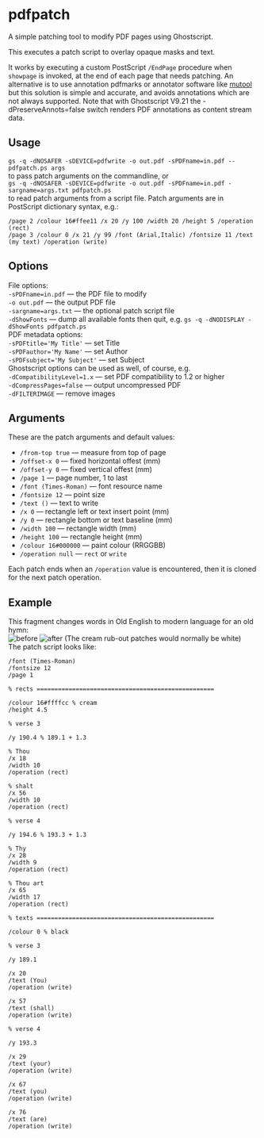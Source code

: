 # pdfpatch

A simple patching tool to modify PDF pages using Ghostscript.

This executes a patch script to overlay opaque masks and text.

It works by executing a custom PostScript `/EndPage` procedure when `showpage` is invoked, at the end of each page that needs patching.
An alternative is to use annotation pdfmarks or annotator software like [mutool](https://mupdf.com/docs/manual-mutool-run.html) but this solution is simple and accurate, and avoids annotations which are not always supported.
Note that with Ghostscript V9.21 the -dPreserveAnnots=false switch renders PDF annotations as content stream data.

## Usage

`gs -q -dNOSAFER -sDEVICE=pdfwrite -o out.pdf -sPDFname=in.pdf -- pdfpatch.ps args`  
to pass patch arguments on the commandline, or  
`gs -q -dNOSAFER -sDEVICE=pdfwrite -o out.pdf -sPDFname=in.pdf -sargname=args.txt pdfpatch.ps`  
to read patch arguments from a script file.
Patch arguments are in PostScript dictionary syntax, e.g.:  
```
/page 2 /colour 16#ffee11 /x 20 /y 100 /width 20 /height 5 /operation (rect)
/page 3 /colour 0 /x 21 /y 99 /font (Arial,Italic) /fontsize 11 /text (my text) /operation (write)
```

## Options

File options:  
`-sPDFname=in.pdf` — the PDF file to modify  
`-o out.pdf` — the output PDF file  
`-sargname=args.txt` — the optional patch script file  
`-dShowFonts` — dump all available fonts then quit, e.g. `gs -q -dNODISPLAY -dShowFonts pdfpatch.ps`  
PDF metadata options:  
`-sPDFtitle='My Title'` — set Title  
`-sPDFauthor='My Name'` — set Author  
`-sPDFsubject='My Subject'` — set Subject  
Ghostscript options can be used as well, of course, e.g.  
`-dCompatibilityLevel=1.x` — set PDF compatibility to 1.2 or higher  
`-dCompressPages=false` — output uncompressed PDF  
`-dFILTERIMAGE` — remove images  

## Arguments

These are the patch arguments and default values:
* `/from-top true` — measure from top of page
* `/offset-x 0` — fixed horizontal offest (mm)
* `/offset-y 0` — fixed vertical offest (mm)
* `/page 1` — page number, 1 to last
* `/font (Times-Roman)` — font resource name
* `/fontsize 12` — point size
* `/text ()` — text to write
* `/x 0` — rectangle left or text insert point (mm)
* `/y 0` — rectangle bottom or text baseline (mm)
* `/width 100` — rectangle width (mm)
* `/height 100` — rectangle height (mm)
* `/colour 16#000000` — paint colour (RRGGBB)
* `/operation null` — `rect` or `write`

Each patch ends when an `/operation` value is encountered, then it is cloned for the next patch operation.

## Example

This fragment changes words in Old English to modern language for an old hymn:  
![before](https://user-images.githubusercontent.com/35268161/61661018-10aec480-acc3-11e9-8171-89dfa914fc76.png)
![after](https://user-images.githubusercontent.com/35268161/104820375-35d6b180-582c-11eb-911b-7ed7ea5dedda.png)
(The cream rub-out patches would normally be white)  
The patch script looks like:
```
/font (Times-Roman)
/fontsize 12
/page 1

% rects ==================================================

/colour 16#ffffcc % cream
/height 4.5

% verse 3

/y 190.4 % 189.1 + 1.3

% Thou
/x 18
/width 10
/operation (rect)

% shalt
/x 56
/width 10
/operation (rect)

% verse 4

/y 194.6 % 193.3 + 1.3

% Thy
/x 28
/width 9
/operation (rect)

% Thou art
/x 65
/width 17
/operation (rect)

% texts ==================================================

/colour 0 % black

% verse 3

/y 189.1

/x 20
/text (You)
/operation (write)

/x 57
/text (shall)
/operation (write)

% verse 4

/y 193.3

/x 29
/text (your)
/operation (write)

/x 67
/text (you)
/operation (write)

/x 76
/text (are)
/operation (write)
```
